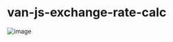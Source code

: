 # van-js-exchange-rate-calc

![image](https://user-images.githubusercontent.com/34531794/109592243-fc2de180-7b1f-11eb-9b60-7aedda992c81.png)
